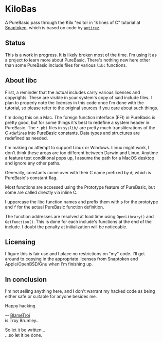 # KiloBas

A PureBasic pass through the Kilo "editor in 1k lines of C" tutorial at [Snaptoken](https://viewsourcecode.org/snaptoken/kilo/), which is based on code by [`antirez`](https://antirez.com/news/108).

## Status

This is a work in progress. It is likely broken most of the time. I'm using it as a project to learn more about PureBasic. There's nothing new here other than some PureBasic include files for various `libc` functions.

## About libc

First, a reminder that the actual includes carry various licenses and copyrights. These are visible in your system's copy of said include files. I plan to properly note the licenses in this code once I'm done with the tutorial, so please refer to the original sources if you care about such things.

I'm doing this on a Mac. The foreign function interface (FFI) in PureBasic is pretty good, but for some things it's best to redefine a system header in PureBasic. The `*.pbi` files in `syslib/` are pretty much transliterations of the C `#define`s into PureBasic constants. Data types and structures are redefined as needed.

I'm making no attempt to support Linux or Windows. Linux might work, I don't think these areas are too different between Darwin and Linux. Anytime a feature test conditional pops up, I assume the path for a MacOS desktop and ignore any other paths.

Generally, constants come over with their C name prefixed by `#`, which is PureBasic's constant flag.

Most functions are accessed using the Prototype feature of PureBasic, but some are called directly via inline C.

I uppercase the libc function names and prefix them with `p` for the prototype and `f` for the actual PureBasic function definition.

The function addresses are resolved at load time using `OpenLibrary()` and `GetFunction()`. This is done for each include's functions at the end of the include. I doubt the penalty at initialization will be noticeable.

## Licensing

I figure this is fair use and I place no restrictions on "my" code. I'll get around to copying in the appropriate licenses from Snaptoken and Apple/OpenBSD/Gnu when I'm finishing up.

## In conclusion

I'm not selling anything here, and I don't warrant my hacked code as being either safe or suitable for anyone besides me.

Happy hacking.

--
[BlameTroi](BlameTroi@Gmail.com)  
is Troy Brumley..

So let it be written...  
...so let it be done.

